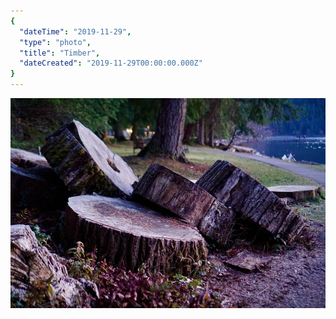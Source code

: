 ```yaml
---
{
  "dateTime": "2019-11-29",
  "type": "photo",
  "title": "Timber",
  "dateCreated": "2019-11-29T00:00:00.000Z"
}
---
```

![Timber][tm]

[tm]: /img/20191129-timber.jpg